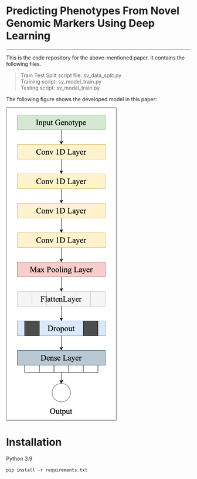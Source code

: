 # Predicting Phenotypes From Novel Genomic Markers Using Deep Learning
- - -
This is the code repository for the above-mentioned paper. It contains the following files.
> Train Test Split script file: sv_data_split.py  
> Training script: sv_model_train.py  
> Testing script: sv_model_train.py  

The following figure shows the developed model in this paper:   

![NovGMDeep Architecture](Pictures/NovGMDeep.png#center)  

# Installation
Python 3.9
```
pip install -r requirements.txt
```
